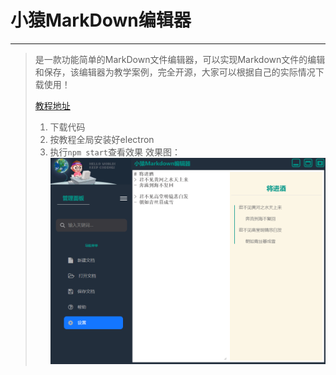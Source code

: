 # 小猿MarkDown编辑器
---
> 是一款功能简单的MarkDown文件编辑器，可以实现Markdown文件的编辑和保存，该编辑器为教学案例，完全开源，大家可以根据自己的实际情况下载使用！
> 
> [教程地址](https://blog.csdn.net/fwj380891124/article/details/119214040)
> 1. 下载代码
> 2. 按教程全局安装好electron
> 1. 执行```npm start```查看效果
> 效果图：
> ![image](https://github.com/DarrenWen/XiaoYuanMarkdownEditor/blob/master/show.png)
